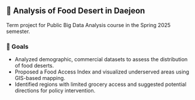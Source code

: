## 🧠 Analysis of Food Desert in Daejeon
Term project for Public Big Data Analysis course in the Spring 2025 semester.

### 📌 Goals
- Analyzed demographic, commercial datasets to assess the distribution of food deserts.
- Proposed a Food Access Index and visualized underserved areas using GIS-based mapping.
- Identified regions with limited grocery access and suggested potential directions for policy intervention.
